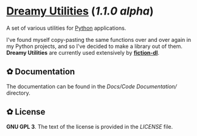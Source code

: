 # [Dreamy Utilities](https://github.com/DreamCobbler/dreamy-utilities) (*1.1.0 alpha*)

A set of various utilities for [Python](https://www.python.org/) applications.

I've found myself copy-pasting the same functions over and over again in my Python projects, and so I've decided to make a library out of them. **Dreamy Utilities** are currently used extensively by **[fiction-dl](https://github.com/DreamCobbler/fiction-dl)**.

## ✿ Documentation

The documentation can be found in the *Docs/Code Documentation/* directory.

## ✿ License

**GNU GPL 3**. The text of the license is provided in the *LICENSE* file.